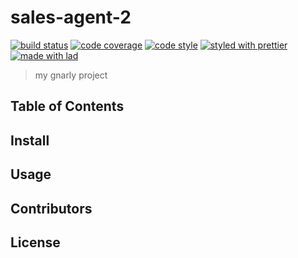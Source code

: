 # sales-agent-2

[![build status](https://img.shields.io/travis/com/Prezero/Sales-Agent-Application.svg)](https://travis-ci.org/Prezero/Sales-Agent-Application)
[![code coverage](https://img.shields.io/codecov/c/github/Prezero/Sales-Agent-Application.svg)](https://codecov.io/gh/Prezero/Sales-Agent-Application)
[![code style](https://img.shields.io/badge/code_style-XO-5ed9c7.svg)](https://github.com/sindresorhus/xo)
[![styled with prettier](https://img.shields.io/badge/styled_with-prettier-ff69b4.svg)](https://github.com/prettier/prettier)
[![made with lad](https://img.shields.io/badge/made_with-lad-95CC28.svg)](https://lad.js.org)

> my gnarly project

## Table of Contents


## Install


## Usage


## Contributors


## License


##
